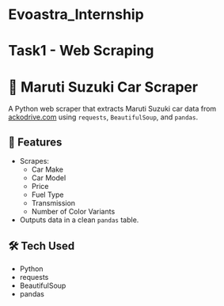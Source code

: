# Evoastra_Internship
# Task1 - Web Scraping
# 🚗 Maruti Suzuki Car Scraper

A Python web scraper that extracts Maruti Suzuki car data from [ackodrive.com](https://ackodrive.com) using `requests`, `BeautifulSoup`, and `pandas`.

## 📌 Features
- Scrapes:
  - Car Make
  - Car Model
  - Price
  - Fuel Type
  - Transmission
  - Number of Color Variants
- Outputs data in a clean `pandas` table.

## 🛠️ Tech Used
- Python
- requests
- BeautifulSoup
- pandas

